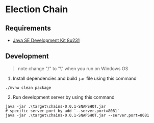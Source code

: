 
# Election Chain

## Requirements
- [Java SE Development Kit 8u231](https://www.oracle.com/technetwork/java/javase/downloads/jdk8-downloads-2133151.html)


## Development
> note change "/" to "\\" when you run on Windows OS

1. Install dependencies and build `jar` file using this command
```
./mvnw clean package
```

2. Run development server by using this command
```
java -jar .\target\chains-0.0.1-SNAPSHOT.jar
# specific server port by add `--server.port=8081`
java -jar .\target\chains-0.0.1-SNAPSHOT.jar --server.port=8081
```